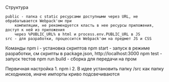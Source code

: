 
Структура

    public - папка с static ресурсами доступными через URL, не обрабатывается Webpack'ом при
        компиляции, не рекомендуется класть в нее ресурсы приложения, доступ к ней из приложения
        через %PUBLIC_URL% в html и process.env.PUBLIC_URL в JS
    src - для разработки, процессится Webpack'ом на предмет JS и CSS

Команды
    npm i - установка скриптов
    npm start - запуск в режиме разработки, см скрипты в package.json, http://localhost:3000
    npm test - запуск тестов
    npm run build - сборка для передачи на пром

Первичная настройка
    1. npm i
    2. В идее установить папку /src как папку исходников, иначе импорты криво подсвечиваются


